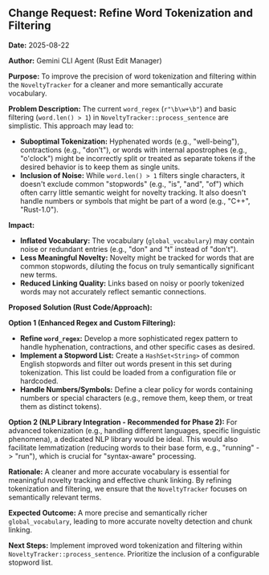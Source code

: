 ## Change Request: Refine Word Tokenization and Filtering

**Date:** 2025-08-22

**Author:** Gemini CLI Agent (Rust Edit Manager)

**Purpose:**
To improve the precision of word tokenization and filtering within the `NoveltyTracker` for a cleaner and more semantically accurate vocabulary.

**Problem Description:**
The current `word_regex` (`r"\b\w+\b"`) and basic filtering (`word.len() > 1`) in `NoveltyTracker::process_sentence` are simplistic. This approach may lead to:
*   **Suboptimal Tokenization:** Hyphenated words (e.g., "well-being"), contractions (e.g., "don't"), or words with internal apostrophes (e.g., "o'clock") might be incorrectly split or treated as separate tokens if the desired behavior is to keep them as single units.
*   **Inclusion of Noise:** While `word.len() > 1` filters single characters, it doesn't exclude common "stopwords" (e.g., "is", "and", "of") which often carry little semantic weight for novelty tracking. It also doesn't handle numbers or symbols that might be part of a word (e.g., "C++", "Rust-1.0").

**Impact:**
*   **Inflated Vocabulary:** The vocabulary (`global_vocabulary`) may contain noise or redundant entries (e.g., "don" and "t" instead of "don't").
*   **Less Meaningful Novelty:** Novelty might be tracked for words that are common stopwords, diluting the focus on truly semantically significant new terms.
*   **Reduced Linking Quality:** Links based on noisy or poorly tokenized words may not accurately reflect semantic connections.

**Proposed Solution (Rust Code/Approach):**

**Option 1 (Enhanced Regex and Custom Filtering):**
*   **Refine `word_regex`:** Develop a more sophisticated regex pattern to handle hyphenation, contractions, and other specific cases as desired.
*   **Implement a Stopword List:** Create a `HashSet<String>` of common English stopwords and filter out words present in this set during tokenization. This list could be loaded from a configuration file or hardcoded.
*   **Handle Numbers/Symbols:** Define a clear policy for words containing numbers or special characters (e.g., remove them, keep them, or treat them as distinct tokens).

**Option 2 (NLP Library Integration - Recommended for Phase 2):**
For advanced tokenization (e.g., handling different languages, specific linguistic phenomena), a dedicated NLP library would be ideal. This would also facilitate lemmatization (reducing words to their base form, e.g., "running" -> "run"), which is crucial for "syntax-aware" processing.

**Rationale:**
A cleaner and more accurate vocabulary is essential for meaningful novelty tracking and effective chunk linking. By refining tokenization and filtering, we ensure that the `NoveltyTracker` focuses on semantically relevant terms.

**Expected Outcome:**
A more precise and semantically richer `global_vocabulary`, leading to more accurate novelty detection and chunk linking.

**Next Steps:**
Implement improved word tokenization and filtering within `NoveltyTracker::process_sentence`. Prioritize the inclusion of a configurable stopword list.
